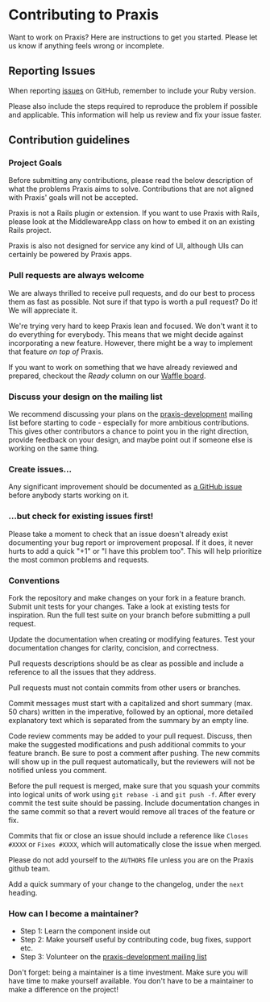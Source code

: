 # Contributing to Praxis

Want to work on Praxis? Here are instructions to get you started. Please let us
know if anything feels wrong or incomplete.

## Reporting Issues

When reporting [issues](https://github.com/praxis/praxis/issues) on GitHub,
remember to include your Ruby version.

Please also include the steps required to reproduce the problem if possible and
applicable. This information will help us review and fix your issue faster.

## Contribution guidelines

### Project Goals

Before submitting any contributions, please read the below description of what
the problems Praxis aims to solve. Contributions that are not aligned with
Praxis' goals will not be accepted.

Praxis is not a Rails plugin or extension. If you want to use Praxis with
Rails, please look at the MiddlewareApp class on how to embed it on an existing Rails project.

Praxis is also not designed for service any kind of UI, although UIs can
certainly be powered by Praxis apps.

### Pull requests are always welcome

We are always thrilled to receive pull requests, and do our best to process
them as fast as possible. Not sure if that typo is worth a pull request? Do it!
We will appreciate it.

We're trying very hard to keep Praxis lean and focused. We don't want it to do
everything for everybody. This means that we might decide against incorporating
a new feature. However, there might be a way to implement that feature *on top
of* Praxis.

If you want to work on something that we have already reviewed and prepared,
checkout the *Ready* column on our [Waffle board](https://waffle.io/praxis/praxis).

### Discuss your design on the mailing list

We recommend discussing your plans on the
[praxis-development](http://groups.google.com/d/forum/praxis-development)
mailing list before starting to code - especially for more ambitious
contributions. This gives other contributors a chance to point you in the right
direction, provide feedback on your design, and maybe point out if someone else
is working on the same thing.

### Create issues...

Any significant improvement should be documented as [a GitHub
issue](https://github.com/praxis/praxis/issues) before anybody starts
working on it.

### ...but check for existing issues first!

Please take a moment to check that an issue doesn't already exist
documenting your bug report or improvement proposal. If it does, it
never hurts to add a quick "+1" or "I have this problem too". This will
help prioritize the most common problems and requests.

### Conventions

Fork the repository and make changes on your fork in a feature branch.
Submit unit tests for your changes. Take a look at existing tests for
inspiration. Run the full test suite on your branch before submitting a pull
request.

Update the documentation when creating or modifying features. Test your
documentation changes for clarity, concision, and correctness.

Pull requests descriptions should be as clear as possible and include a
reference to all the issues that they address.

Pull requests must not contain commits from other users or branches.

Commit messages must start with a capitalized and short summary (max. 50 chars)
written in the imperative, followed by an optional, more detailed explanatory
text which is separated from the summary by an empty line.

Code review comments may be added to your pull request. Discuss, then make the
suggested modifications and push additional commits to your feature branch. Be
sure to post a comment after pushing. The new commits will show up in the pull
request automatically, but the reviewers will not be notified unless you
comment.

Before the pull request is merged, make sure that you squash your commits into
logical units of work using `git rebase -i` and `git push -f`. After every
commit the test suite should be passing. Include documentation changes in the
same commit so that a revert would remove all traces of the feature or fix.

Commits that fix or close an issue should include a reference like
`Closes #XXXX` or `Fixes #XXXX`, which will automatically close the issue when
merged.

Please do not add yourself to the `AUTHORS` file unless you are on the Praxis
github team.

Add a quick summary of your change to the changelog, under the `next` heading.

### How can I become a maintainer?

* Step 1: Learn the component inside out
* Step 2: Make yourself useful by contributing code, bug fixes, support etc.
* Step 3: Volunteer on the [praxis-development mailing list](http://groups.google.com/d/forum/praxis-development)

Don't forget: being a maintainer is a time investment. Make sure you will have
time to make yourself available.  You don't have to be a maintainer to make a
difference on the project!
